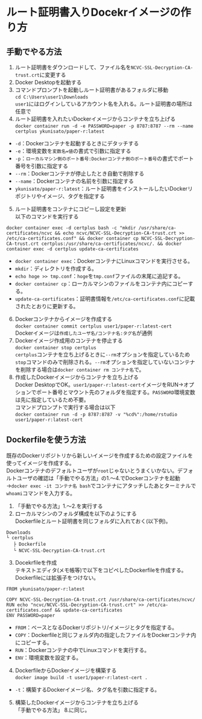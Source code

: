 # ルート証明書入りDocekrイメージの作り方
## 手動でやる方法
1. ルート証明書をダウンロードして、ファイル名を`NCVC-SSL-Decryption-CA-trust.crt`に変更する
2. Docker Desktopを起動する
3. コマンドプロンプトを起動しルート証明書があるフォルダに移動<br>
`cd C:\Users\user1\Downloads`<br>
`user1`にはログインしているアカウント名を入れる。ルート証明書の場所は任意で
4. ルート証明書を入れたいDockerイメージからコンテナを立ち上げる<br>
`docker container run -d -e PASSWORD=paper -p 8787:8787 --rm --name certplus ykunisato/paper-r:latest`
- `-d`：Dockerコンテナを起動するときにデタッチする
- `-e`：環境変数を`変数名=値`の書式で引数に指定する
- `-p`：`ローカルマシン側のポート番号:Dockerコンテナ側のポート番号`の書式でポート番号を引数に指定する
- `--rm`：Dockerコンテナが停止したとき自動で削除する
- `--name`：Dockerコンテナの名前を引数に指定する
- `ykunisato/paper-r:latest`：ルート証明書をインストールしたいDockerリポジトリやイメージ、タグを指定する
5. ルート証明書をコンテナにコピーし設定を更新<br>
以下のコマンドを実行する
```
docker container exec -d certplus bash -c "mkdir /usr/share/ca-certificates/ncvc && echo ncvc/NCVC-SSL-Decryption-CA-trust.crt >> /etc/ca-certificates.conf" && docker container cp NCVC-SSL-Decryption-CA-trust.crt certplus:/usr/share/ca-certificates/ncvc/. && docker container exec -d certplus update-ca-certificates
```
- `docker container exec`：DockerコンテナにLinuxコマンドを実行させる。
- `mkdir`：ディレクトリを作成する。
- `echo hoge >> tmp.conf`：`hoge`を`tmp.conf`ファイルの末尾に追記する。
- `docker container cp`：ローカルマシンのファイルをコンテナ内にコピーする。
- `update-ca-certificates`：証明書情報を`/etc/ca-certificates.conf`に記載されたとおりに更新する。
6. Dockerコンテナからイメージを作成する<br>
`docker container commit certplus user1/paper-r:latest-cert`<br>
Dockerイメージは`作成したユーザ名/コンテナ名:タグ名`が通例
7. Dockerイメージ作成用のコンテナを停止する<br>
`docker container stop certplus`<br>
`certplus`コンテナを立ち上げるときに`--rm`オプションを指定しているため`stop`コマンドのみで削除される。`--rm`オプションを指定していないコンテナを削除する場合は`docker container rm コンテナ名`で。
8. 作成したDockerイメージからコンテナを立ち上げる<br>
Docker DesktopでOK。`user1/paper-r:latest-cert`イメージをRUN→オプションでポート番号とマウント先のフォルダを指定する。`PASSWORD`環境変数は先に指定しているため不要。<br>
コマンドプロンプトで実行する場合は以下<br>
`docker container run -d -p 8787:8787 -v "%cd%":/home/rstudio user1/paper-r:latest-cert`

## Dockerfileを使う方法
既存のDockerリポジトリから新しいイメージを作成するための設定ファイルを使ってイメージを作成する。<br>
Dockerコンテナのデフォルトユーザが`root`じゃないとうまくいかない。デフォルトユーザの確認は「手動でやる方法」の1.～4.でDockerコンテナを起動→`docker exec -it コンテナ名 bash`でコンテナにアタッチしたあとターミナルで`whoami`コマンドを入力する。
1. 「手動でやる方法」1.～2.を実行する
2. ローカルマシンのフォルダ構成を以下のようにする<br>
Dockerfileとルート証明書を同じフォルダに入れておく(以下例)。
```
Downloads
└ certplus
　 ├ Dockerfile
　 └ NCVC-SSL-Decryption-CA-trust.crt
```
3. Docekrfileを作成<br>
テキストエディタ(メモ帳等)で以下をコピペしたDockerfileを作成する。Dockerfileには拡張子をつけない。

```
FROM ykunisato/paper-r:latest

COPY NCVC-SSL-Decryption-CA-trust.crt /usr/share/ca-certificates/ncvc/
RUN echo "ncvc/NCVC-SSL-Decryption-CA-trust.crt" >> /etc/ca-certificates.conf && update-ca-certificates
ENV PASSWORD=paper
```

- `FROM`：ベースとなるDockerリポジトリ/イメージとタグを指定する。
- `COPY`：Dockerfileと同じフォルダ内の指定したファイルをDockerコンテナ内にコピーする。
- `RUN`：Dockerコンテナの中でLinuxコマンドを実行する。
- `ENV`：環境変数を設定する。

4. DockerfileからDockerイメージを構築する<br>
`docker image build -t user1/paper-r:latest-cert .`
- `-t`：構築するDockerイメージ名、タグ名を引数に指定する。
5. 構築したDockerイメージからコンテナを立ち上げる<br>
「手動でやる方法」 8.に同じ。
